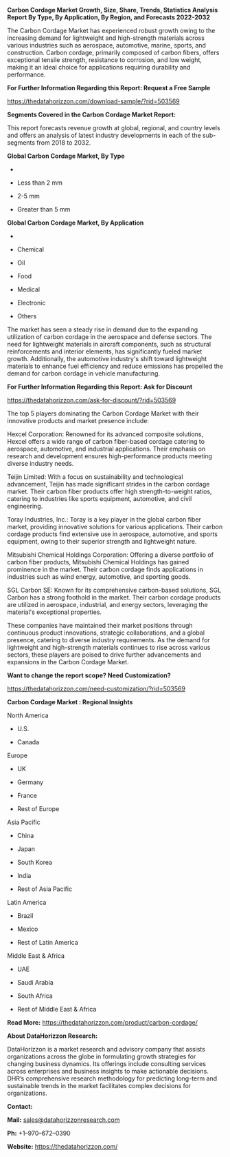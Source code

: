 **Carbon Cordage Market Growth, Size, Share, Trends, Statistics Analysis
Report By Type, By Application, By Region, and Forecasts 2022-2032**

The Carbon Cordage Market has experienced robust growth owing to the
increasing demand for lightweight and high-strength materials across
various industries such as aerospace, automotive, marine, sports, and
construction. Carbon cordage, primarily composed of carbon fibers,
offers exceptional tensile strength, resistance to corrosion, and low
weight, making it an ideal choice for applications requiring durability
and performance.

**For Further Information Regarding this Report: Request a Free Sample**

<https://thedatahorizzon.com/download-sample/?rid=503569>

**Segments Covered in the Carbon Cordage Market Report:**

This report forecasts revenue growth at global, regional, and country
levels and offers an analysis of latest industry developments in each of
the sub-segments from 2018 to 2032.

**Global Carbon Cordage Market, By Type**

-   

-   Less than 2 mm

-   2-5 mm

-   Greater than 5 mm

**Global Carbon Cordage Market, By Application**

-   

-   Chemical

-   Oil

-   Food

-   Medical

-   Electronic

-   Others

The market has seen a steady rise in demand due to the expanding
utilization of carbon cordage in the aerospace and defense sectors. The
need for lightweight materials in aircraft components, such as
structural reinforcements and interior elements, has significantly
fueled market growth. Additionally, the automotive industry's shift
toward lightweight materials to enhance fuel efficiency and reduce
emissions has propelled the demand for carbon cordage in vehicle
manufacturing.

**For Further Information Regarding this Report: Ask for Discount**

<https://thedatahorizzon.com/ask-for-discount/?rid=503569>

The top 5 players dominating the Carbon Cordage Market with their
innovative products and market presence include:

Hexcel Corporation: Renowned for its advanced composite solutions,
Hexcel offers a wide range of carbon fiber-based cordage catering to
aerospace, automotive, and industrial applications. Their emphasis on
research and development ensures high-performance products meeting
diverse industry needs.

Teijin Limited: With a focus on sustainability and technological
advancement, Teijin has made significant strides in the carbon cordage
market. Their carbon fiber products offer high strength-to-weight
ratios, catering to industries like sports equipment, automotive, and
civil engineering.

Toray Industries, Inc.: Toray is a key player in the global carbon fiber
market, providing innovative solutions for various applications. Their
carbon cordage products find extensive use in aerospace, automotive, and
sports equipment, owing to their superior strength and lightweight
nature.

Mitsubishi Chemical Holdings Corporation: Offering a diverse portfolio
of carbon fiber products, Mitsubishi Chemical Holdings has gained
prominence in the market. Their carbon cordage finds applications in
industries such as wind energy, automotive, and sporting goods.

SGL Carbon SE: Known for its comprehensive carbon-based solutions, SGL
Carbon has a strong foothold in the market. Their carbon cordage
products are utilized in aerospace, industrial, and energy sectors,
leveraging the material's exceptional properties.

These companies have maintained their market positions through
continuous product innovations, strategic collaborations, and a global
presence, catering to diverse industry requirements. As the demand for
lightweight and high-strength materials continues to rise across various
sectors, these players are poised to drive further advancements and
expansions in the Carbon Cordage Market.

**Want to change the report scope? Need Customization?**

<https://thedatahorizzon.com/need-customization/?rid=503569>

**Carbon Cordage Market : Regional Insights**

North America

-   U.S.

-   Canada

Europe

-   UK

-   Germany

-   France

-   Rest of Europe

Asia Pacific

-   China

-   Japan

-   South Korea

-   India

-   Rest of Asia Pacific

Latin America

-   Brazil

-   Mexico

-   Rest of Latin America

Middle East & Africa

-   UAE

-   Saudi Arabia

-   South Africa

-   Rest of Middle East & Africa

**Read More:** <https://thedatahorizzon.com/product/carbon-cordage/>

**About DataHorizzon Research:**

DataHorizzon is a market research and advisory company that assists
organizations across the globe in formulating growth strategies for
changing business dynamics. Its offerings include consulting services
across enterprises and business insights to make actionable decisions.
DHR’s comprehensive research methodology for predicting long-term and
sustainable trends in the market facilitates complex decisions for
organizations.

**Contact:**

**Mail:** <sales@datahorizzonresearch.com>

**Ph:** +1–970–672–0390

**Website:** <https://thedatahorizzon.com/>

